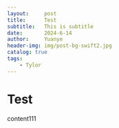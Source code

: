 ```yaml
---
layout:     post
title:      Test
subtitle:   This is subtitle
date:       2024-6-14
author:     Yuanye
header-img: img/post-bg-swift2.jpg
catalog: true
tags:
    - Tylor
---
```



# Test

content111
